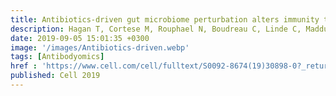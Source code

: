 ```yaml
---
title: Antibiotics-driven gut microbiome perturbation alters immunity to vaccine in humans
description: Hagan T, Cortese M, Rouphael N, Boudreau C, Linde C, Maddur M.S, Das J*, Wang H, Guthmiller J, Zheng N.Y, Huang M, Uphadhyay A.A, Gardinassi L, Petitdemange C, McCullough M.P, Johnson S.J, Gill K, Cervasi B, Zou J, Bretin A, Hahn M, Gewirtz A.T, Bosinger S.E, Wilson P.C, Li S, Alter G, Khurana S, Golding H, Pulendran B
date: 2019-09-05 15:01:35 +0300
image: '/images/Antibiotics-driven.webp'
tags: [Antibodyomics]
href : 'https://www.cell.com/cell/fulltext/S0092-8674(19)30898-0?_returnURL=https%3A%2F%2Flinkinghub.elsevier.com%2Fretrieve%2Fpii%2FS0092867419308980%3Fshowall%3Dtrue'
published: Cell 2019
---
```

